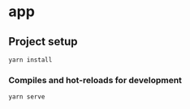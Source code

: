 # app

## Project setup

```
yarn install
```

### Compiles and hot-reloads for development

```
yarn serve
```
